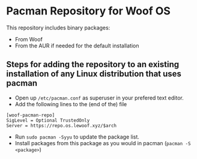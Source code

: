 # Pacman Repository for Woof OS

This repository includes binary packages:

- From Woof
- From the AUR if needed for the default installation

## Steps for adding the repository to an existing installation of any Linux distribution that uses pacman

- Open up `/etc/pacman.conf` as superuser in your prefered text editor.
- Add the following lines to the (end of the) file

```
[woof-pacman-repo]
SigLevel = Optional TrustedOnly
Server = https://repo.os.lewoof.xyz/$arch
```

- Run `sudo pacman -Syyu` to update the package list.
- Install packages from this package as you would in pacman (`pacman -S <package>`)
